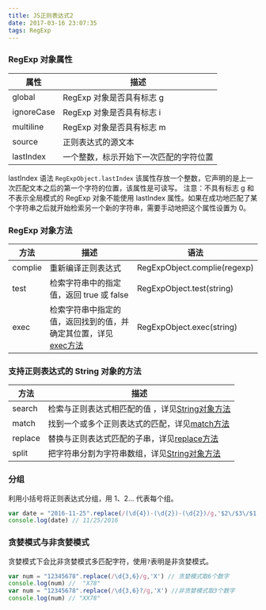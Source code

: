 ```yaml
---
title: JS正则表达式2
date: 2017-03-16 23:07:35
tags: RegExp
---
```

### RegExp 对象属性
属性 | 描述	
---- | ---
global | RegExp 对象是否具有标志 g
ignoreCase | RegExp 对象是否具有标志 i
multiline |	RegExp 对象是否具有标志 m
source | 正则表达式的源文本
lastIndex |	一个整数，标示开始下一次匹配的字符位置

lastIndex 语法 `RegExpObject.lastIndex` 
该属性存放一个整数，它声明的是上一次匹配文本之后的第一个字符的位置，该属性是可读写。
注意：不具有标志 g 和不表示全局模式的 RegExp 对象不能使用 lastIndex 属性。如果在成功地匹配了某个字符串之后就开始检索另一个新的字符串，需要手动地把这个属性设置为 0。
<!-- more -->
### RegExp 对象方法
方法 | 描述 | 语法
--- | --- | ----
complie | 重新编译正则表达式 | RegExpObject.complie(regexp)
test | 	检索字符串中的指定值，返回 true 或 false | RegExpObject.test(string)
exec | 	检索字符串中指定的值，返回找到的值，并确定其位置，详见[exec方法](https://hangermeng.top/2018/05/10/exec%E6%96%B9%E6%B3%95/) | RegExpObject.exec(string)

### 支持正则表达式的 String 对象的方法 
方法	| 描述	
---- | ----
search | 检索与正则表达式相匹配的值	，详见[String对象方法](https://hangermeng.top/2017/03/16/String%E5%AF%B9%E8%B1%A1%E6%96%B9%E6%B3%95/)
match |	找到一个或多个正则表达式的匹配，详见[match方法](https://hangermeng.top/2018/05/10/match%E6%96%B9%E6%B3%95/)
replace | 替换与正则表达式匹配的子串，详见[replace方法](https://hangermeng.top/2017/03/17/replace%E6%96%B9%E6%B3%95/)
split |	把字符串分割为字符串数组，详见[String对象方法](https://hangermeng.top/2017/03/16/String%E5%AF%B9%E8%B1%A1%E6%96%B9%E6%B3%95/)

### 分组
利用小括号将正则表达式分组，用 $1、$2... 代表每个组。 
```js
var date = "2016-11-25".replace(/(\d{4})-(\d{2})-(\d{2})/g,'$2\/$3\/$1')
console.log(date) // 11/25/2016
```

### 贪婪模式与非贪婪模式
贪婪模式下会比非贪婪模式多匹配字符，使用`?`表明是非贪婪模式。
```js
var num = "12345678".replace(/\d{3,6}/g,'X') // 贪婪模式取6个数字
console.log(num) //  "X78"
var num = "12345678".replace(/\d{3,6}?/g,'X') //非贪婪模式取3个数字
console.log(num) // "XX78" 
```
